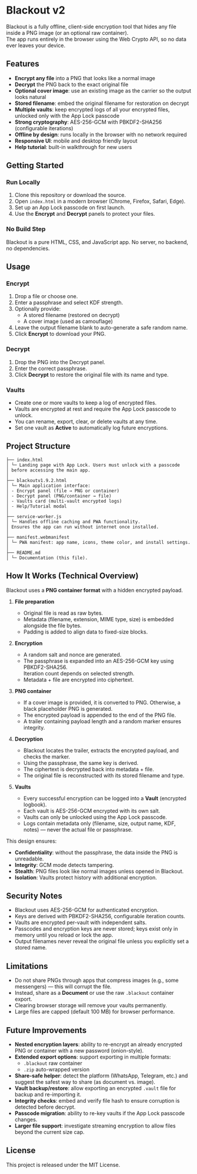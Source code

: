 # Blackout v2

Blackout is a fully offline, client-side encryption tool that hides any file inside a PNG image (or an optional raw container).  
The app runs entirely in the browser using the Web Crypto API, so no data ever leaves your device.

## Features

- **Encrypt any file** into a PNG that looks like a normal image  
- **Decrypt** the PNG back to the exact original file  
- **Optional cover image**: use an existing image as the carrier so the output looks natural  
- **Stored filename**: embed the original filename for restoration on decrypt  
- **Multiple vaults**: keep encrypted logs of all your encrypted files, unlocked only with the App Lock passcode  
- **Strong cryptography**: AES-256-GCM with PBKDF2-SHA256 (configurable iterations)  
- **Offline by design**: runs locally in the browser with no network required  
- **Responsive UI**: mobile and desktop friendly layout  
- **Help tutorial**: built-in walkthrough for new users  

## Getting Started

### Run Locally
1. Clone this repository or download the source.
2. Open `index.html` in a modern browser (Chrome, Firefox, Safari, Edge).
3. Set up an App Lock passcode on first launch.
4. Use the **Encrypt** and **Decrypt** panels to protect your files.

### No Build Step
Blackout is a pure HTML, CSS, and JavaScript app. No server, no backend, no dependencies.

## Usage

### Encrypt
1. Drop a file or choose one.
2. Enter a passphrase and select KDF strength.
3. Optionally provide:
   - A stored filename (restored on decrypt)
   - A cover image (used as camouflage)
4. Leave the output filename blank to auto-generate a safe random name.
5. Click **Encrypt** to download your PNG.

### Decrypt
1. Drop the PNG into the Decrypt panel.
2. Enter the correct passphrase.
3. Click **Decrypt** to restore the original file with its name and type.

### Vaults
- Create one or more vaults to keep a log of encrypted files.  
- Vaults are encrypted at rest and require the App Lock passcode to unlock.  
- You can rename, export, clear, or delete vaults at any time.  
- Set one vault as **Active** to automatically log future encryptions.

## Project Structure
```project-root/
├── index.html
│ └─ Landing page with App Lock. Users must unlock with a passcode
│ before accessing the main app.
│
├── blackoutv1.9.2.html
│ └─ Main application interface:
│ - Encrypt panel (file → PNG or container)
│ - Decrypt panel (PNG/container → file)
│ - Vaults card (multi-vault encrypted logs)
│ - Help/Tutorial modal
│
├── service-worker.js
│ └─ Handles offline caching and PWA functionality.
│ Ensures the app can run without internet once installed.
│
├── manifest.webmanifest
│ └─ PWA manifest: app name, icons, theme color, and install settings.
│
├── README.md
│ └─ Documentation (this file).
```

## How It Works (Technical Overview)

Blackout uses a **PNG container format** with a hidden encrypted payload.

1. **File preparation**
   - Original file is read as raw bytes.
   - Metadata (filename, extension, MIME type, size) is embedded alongside the file bytes.
   - Padding is added to align data to fixed-size blocks.

2. **Encryption**
   - A random salt and nonce are generated.
   - The passphrase is expanded into an AES-256-GCM key using PBKDF2-SHA256.  
     Iteration count depends on selected strength.
   - Metadata + file are encrypted into ciphertext.

3. **PNG container**
   - If a cover image is provided, it is converted to PNG. Otherwise, a black placeholder PNG is generated.
   - The encrypted payload is appended to the end of the PNG file.
   - A trailer containing payload length and a random marker ensures integrity.

4. **Decryption**
   - Blackout locates the trailer, extracts the encrypted payload, and checks the marker.
   - Using the passphrase, the same key is derived.
   - The ciphertext is decrypted back into metadata + file.
   - The original file is reconstructed with its stored filename and type.

5. **Vaults**
   - Every successful encryption can be logged into a **Vault** (encrypted logbook).
   - Each vault is AES-256-GCM encrypted with its own salt.
   - Vaults can only be unlocked using the App Lock passcode.
   - Logs contain metadata only (filename, size, output name, KDF, notes) — never the actual file or passphrase.

This design ensures:
- **Confidentiality**: without the passphrase, the data inside the PNG is unreadable.
- **Integrity**: GCM mode detects tampering.
- **Stealth**: PNG files look like normal images unless opened in Blackout.
- **Isolation**: Vaults protect history with additional encryption.

## Security Notes

- Blackout uses AES-256-GCM for authenticated encryption.  
- Keys are derived with PBKDF2-SHA256, configurable iteration counts.  
- Vaults are encrypted per-vault with independent salts.  
- Passcodes and encryption keys are never stored; keys exist only in memory until you reload or lock the app.  
- Output filenames never reveal the original file unless you explicitly set a stored name.

## Limitations

- Do not share PNGs through apps that compress images (e.g., some messengers) — this will corrupt the file.  
- Instead, share as a **Document** or use the raw `.blackout` container export.  
- Clearing browser storage will remove your vaults permanently.  
- Large files are capped (default 100 MB) for browser performance.

## Future Improvements

- **Nested encryption layers**: ability to re-encrypt an already encrypted PNG or container with a new password (onion-style).  
- **Extended export options**: support exporting in multiple formats:  
  - `.blackout` raw container  
  - `.zip` auto-wrapped version  
- **Share-safe helper**: detect the platform (WhatsApp, Telegram, etc.) and suggest the safest way to share (as document vs. image).  
- **Vault backup/restore**: allow exporting an encrypted `.vault` file for backup and re-importing it.  
- **Integrity checks**: embed and verify file hash to ensure corruption is detected before decrypt.  
- **Passcode migration**: ability to re-key vaults if the App Lock passcode changes.  
- **Larger file support**: investigate streaming encryption to allow files beyond the current size cap.

## License

This project is released under the MIT License.
